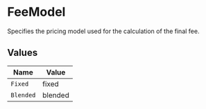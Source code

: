 # FeeModel

Specifies the pricing model used for the calculation of the final fee.


## Values

| Name      | Value     |
| --------- | --------- |
| `Fixed`   | fixed     |
| `Blended` | blended   |